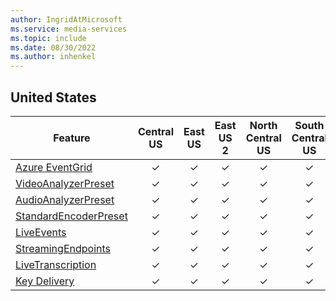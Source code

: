 ```yaml
---
author: IngridAtMicrosoft
ms.service: media-services
ms.topic: include
ms.date: 08/30/2022
ms.author: inhenkel
---
```


<!--Feature availability in region-->

## United States

| Feature | Central US | East US | East US 2 | North Central US | South Central US | West US | West US 2 | West US 3 | West Central US |
| ------- | :--------: | :-----: | :-------: | :--------------: | :--------------: | :-----: | :-------: | :-------: | :-------------: |
| [Azure EventGrid](../monitoring/reacting-to-media-services-events.md)|&#10003;|&#10003;|&#10003;|&#10003;|&#10003;|&#10003;|&#10003;|&#10003;|&#10003;|
| [VideoAnalyzerPreset](../analyze-video-audio-files-concept.md)       |&#10003;|&#10003;|&#10003;|&#10003;|&#10003;|&#10003;|&#10003;|&#10003;|&#10003;|
| [AudioAnalyzerPreset](../analyze-video-audio-files-concept.md)       |&#10003;|&#10003;|&#10003;|&#10003;|&#10003;|&#10003;|&#10003;|&#10003;|&#10003;|
| [StandardEncoderPreset](../encode-concept.md)                        |&#10003;|&#10003;|&#10003;|&#10003;|&#10003;|&#10003;|&#10003;|&#10003;|&#10003;|
| [LiveEvents](../stream-live-streaming-concept.md)                    |&#10003;|&#10003;|&#10003;|&#10003;|&#10003;|&#10003;|&#10003;|&#10003;|&#10003;|
| [StreamingEndpoints](../stream-streaming-endpoint-concept.md)        |&#10003;|&#10003;|&#10003;|&#10003;|&#10003;|&#10003;|&#10003;|&#10003;|&#10003;|
| [LiveTranscription](../live-event-live-transcription-how-to.md)      |&#10003;|&#10003;|&#10003;|&#10003;|&#10003;|&#10003;|&#10003;|&#10003;|&#10003;|
| [Key Delivery](../drm-content-protection-concept.md)                 |&#10003;|&#10003;|&#10003;|&#10003;|&#10003;|&#10003;|&#10003;|&#10003;|&#10003;|
